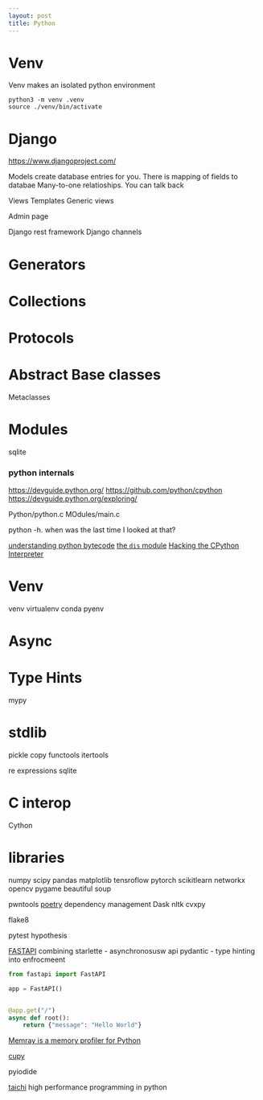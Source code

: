 ```yaml
---
layout: post
title: Python
---
```


# Venv
Venv makes an isolated python environment

```
python3 -m venv .venv
source ./venv/bin/activate 
```

# Django

https://www.djangoproject.com/

Models create database entries for you. There is mapping of fields to databae
Many-to-one relatioships. You can talk back

Views
Templates
Generic views



Admin page

Django rest framework
Django channels




# Generators

# Collections

# Protocols

# Abstract Base classes
Metaclasses


# Modules

sqlite


### python internals
https://devguide.python.org/
https://github.com/python/cpython
https://devguide.python.org/exploring/

Python/python.c
MOdules/main.c


python -h. when was the last time I looked at that?

[understanding python bytecode](https://towardsdatascience.com/understanding-python-bytecode-e7edaae8734d)
[the `dis` module](https://docs.python.org/3/library/dis.html) 
[Hacking the CPython Interpreter](https://www.youtube.com/watch?v=1SqRRrmQHx0)


# Venv
venv virtualenv conda pyenv

# Async

# Type Hints
mypy

# stdlib

pickle
copy
functools
itertools

re expressions
sqlite
# C interop

Cython


# libraries


numpy
scipy
pandas
matplotlib
tensroflow
pytorch
scikitlearn
networkx 
opencv
pygame
beautiful soup

pwntools
[poetry](https://python-poetry.org/) dependency management
Dask
nltk
cvxpy

flake8

pytest
hypothesis

[FASTAPI](https://fastapi.tiangolo.com/) combining
starlette - asynchronosusw api
pydantic - type hinting into enfrocmeent

```python
from fastapi import FastAPI

app = FastAPI()


@app.get("/")
async def root():
    return {"message": "Hello World"}


```

[Memray is a memory profiler for Python](https://github.com/bloomberg/memray)

[cupy](https://github.com/cupy/cupy)

pyiodide

[taichi](https://github.com/taichi-dev/taichi) high performance programming in python
